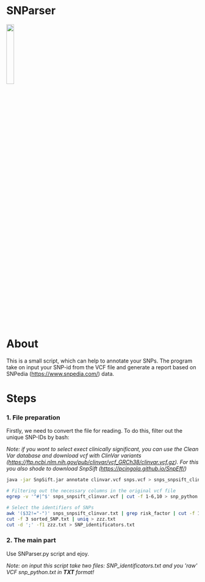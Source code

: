 # SNParser

<img src="https://s1.gifyu.com/images/tumblr_p3hky5x2Ce1tpia39o1_500.gif" width="20%">

# About

This is a small script, which can help to annotate your SNPs. The program take on input your SNP-id from the VCF file and generate a report based on SNPedia (https://www.snpedia.com/) data.

# Steps

### 1. File preparation
Firstly, we need to convert the file for reading. To do this, filter out the unique SNP-IDs by bash:

*Note: if you wont to select exect clinically significant, you can use the Clean Var database and download vcf with ClinVar variants (https://ftp.ncbi.nlm.nih.gov/pub/clinvar/vcf_GRCh38/clinvar.vcf.gz). For this you also shode to download SnpSift (https://pcingola.github.io/SnpEff/)*

```bash
java -jar SnpSift.jar annotate clinvar.vcf snps.vcf > snps_snpsift_clinvar.vcf 
```

```bash
# Filtering out the necessary columns in the original vcf file
egrep -v '^#|^$' snps_snpsift_clinvar.vcf | cut -f 1-6,10 > snp_python.txt

# Select the identifiers of SNPs
awk '($32!="-")' snps_snpsift_clinvar.txt | grep risk_factor | cut -f 1-3,19 | sort | uniq > sorted_SNP.txt
cut -f 3 sorted_SNP.txt | uniq > zzz.txt
cut -d ';' -f1 zzz.txt > SNP_identificators.txt
```

### 2. The main part

Use SNParser.py script and ejoy. 

*Note: on input this script take two files: SNP_identificators.txt and you 'raw' VCF snp_python.txt in __TXT__ format!*
